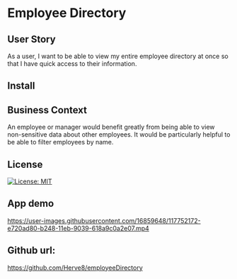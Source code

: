 
# Employee Directory

## User Story

As a user, I want to be able to view my entire employee directory at once so that I have quick access to their information.

## Install

## Business Context

An employee or manager would benefit greatly from being able to view non-sensitive data about other employees. It would be particularly helpful to be able to filter employees by name.

## License

[![License: MIT](https://img.shields.io/badge/License-MIT-yellow.svg)](https://opensource.org/licenses/MIT)

## App demo


https://user-images.githubusercontent.com/16859648/117752172-e720ad80-b248-11eb-9039-618a9c0a2e07.mp4

## Github url: 
https://github.com/Herve8/employeeDirectory
